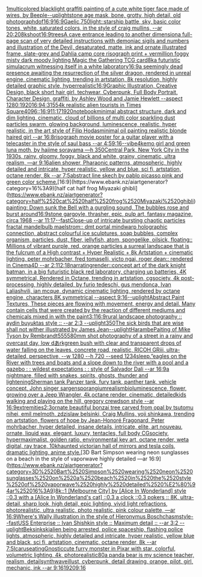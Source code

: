 [1](https://www.ebank.nz/aiartgenerator?category=1)[multicolored blacklight graffiti painting of a cute white tiger face made of wires, by Beeple](https://www.ebank.nz/aiartgenerator?category=multicolored%2520blacklight%2520graffiti%2520painting%2520of%2520a%2520cute%2520white%2520tiger%2520face%2520made%2520of%2520wires%2C%2520by%2520Beeple)[--uplight](https://www.ebank.nz/aiartgenerator?category=--uplight)[stone age mask, bone, grotty, high detail, old photograph](https://www.ebank.nz/aiartgenerator?category=stone%2520age%2520mask%2C%2520bone%2C%2520grotty%2C%2520high%2520detail%2C%2520old%2520photograph)[dof](https://www.ebank.nz/aiartgenerator?category=dof)[16:9](https://www.ebank.nz/aiartgenerator?category=16%3A9)[16:9](https://www.ebank.nz/aiartgenerator?category=16%3A9)[Gaelic,](https://www.ebank.nz/aiartgenerator?category=Gaelic%2C)[750](https://www.ebank.nz/aiartgenerator?category=750)[light::](https://www.ebank.nz/aiartgenerator?category=light%3A%3A)[starship battle, sky, basic color tones, white, saturated colors, in the style of craig mullins, --ar 20:20](https://www.ebank.nz/aiartgenerator?category=starship%2520battle%2C%2520sky%2C%2520basic%2520color%2520tones%2C%2520white%2C%2520saturated%2520colors%2C%2520in%2520the%2520style%2520of%2520craig%2520mullins%2C%2520--ar%252020%3A20)[8k](https://www.ebank.nz/aiartgenerator?category=8k)[shoot](https://www.ebank.nz/aiartgenerator?category=shoot)[16:9](https://www.ebank.nz/aiartgenerator?category=16%3A9)[trees](https://www.ebank.nz/aiartgenerator?category=trees)[A cave entrance leading to another dimension](https://www.ebank.nz/aiartgenerator?category=A%2520cave%2520entrance%2520leading%2520to%2520another%2520dimension)[a full-page scan of very detailed instructions with demoniac sigils and numbers and illustration of the Devil, desaturated, matte, ink and ornate illustrated frame, slate-grey and Dahlia camp core risograph print + vermillion foggy misty dark moody lighting Magic the Gathering TCG card](https://www.ebank.nz/aiartgenerator?category=a%2520full-page%2520scan%2520of%2520very%2520detailed%2520instructions%2520with%2520demoniac%2520sigils%2520and%2520numbers%2520and%2520illustration%2520of%2520the%2520Devil%2C%2520desaturated%2C%2520matte%2C%2520ink%2520and%2520ornate%2520illustrated%2520frame%2C%2520slate-grey%2520and%2520Dahlia%2520camp%2520core%2520risograph%2520print%2520%2B%2520vermillion%2520foggy%2520misty%2520dark%2520moody%2520lighting%2520Magic%2520the%2520Gathering%2520TCG%2520card)[8k](https://www.ebank.nz/aiartgenerator?category=8k)[a futuristic simulacrum witnessing itself in a white laboratory](https://www.ebank.nz/aiartgenerator?category=a%2520futuristic%2520simulacrum%2520witnessing%2520itself%2520in%2520a%2520white%2520laboratory)[16:9](https://www.ebank.nz/aiartgenerator?category=16%3A9)[a seemingly dead presence awaiting the resurrection of the silver dragon, rendered in unreal engine, cinematic lighting, trending in artstation, 8k resolution, highly detailed graphic style, hyperrealistic](https://www.ebank.nz/aiartgenerator?category=a%2520seemingly%2520dead%2520presence%2520awaiting%2520the%2520resurrection%2520of%2520the%2520silver%2520dragon%2C%2520rendered%2520in%2520unreal%2520engine%2C%2520cinematic%2520lighting%2C%2520trending%2520in%2520artstation%2C%25208k%2520resolution%2C%2520highly%2520detailed%2520graphic%2520style%2C%2520hyperrealistic)[16:9](https://www.ebank.nz/aiartgenerator?category=16%3A9)[Graphic Illustration, Creative Design, black short hair girl, techwear, Cyberpunk, Full Body Portrait, Character Design, graffiti, by Ashley Wood and Jamie Hewlett --aspect 1280:1920](https://www.ebank.nz/aiartgenerator?category=Graphic%2520Illustration%2C%2520Creative%2520Design%2C%2520black%2520short%2520hair%2520girl%2C%2520techwear%2C%2520Cyberpunk%2C%2520Full%2520Body%2520Portrait%2C%2520Character%2520Design%2C%2520graffiti%2C%2520by%2520Ashley%2520Wood%2520and%2520Jamie%2520Hewlett%2520--aspect%25201280%3A1920)[16:9](https://www.ebank.nz/aiartgenerator?category=16%3A9)[4:3](https://www.ebank.nz/aiartgenerator?category=4%3A3)[155](https://www.ebank.nz/aiartgenerator?category=155)[](https://www.ebank.nz/aiartgenerator?category=)[4k realistic alien tourists in Times Square](https://www.ebank.nz/aiartgenerator?category=4k%2520realistic%2520alien%2520tourists%2520in%2520Times%2520Square)[4096](https://www.ebank.nz/aiartgenerator?category=4096)[::](https://www.ebank.nz/aiartgenerator?category=%3A%3A)[16:9](https://www.ebank.nz/aiartgenerator?category=16%3A9)[11:17](https://www.ebank.nz/aiartgenerator?category=11%3A17)[1920](https://www.ebank.nz/aiartgenerator?category=1920)[notebook](https://www.ebank.nz/aiartgenerator?category=notebook)[minimal abstract structure, dark and dim lighting, cinematic, cloud of billions of multi color sparkling dust particles swarm, glowing background, luminescence, realistic, hyper realistic, in the art style of Filip Hodas](https://www.ebank.nz/aiartgenerator?category=minimal%2520abstract%2520structure%2C%2520dark%2520and%2520dim%2520lighting%2C%2520cinematic%2C%2520cloud%2520of%2520billions%2520of%2520multi%2520color%2520sparkling%2520dust%2520particles%2520swarm%2C%2520glowing%2520background%2C%2520luminescence%2C%2520realistic%2C%2520hyper%2520realistic%2C%2520in%2520the%2520art%2520style%2520of%2520Filip%2520Hodas)[minimal oil painting realistic blonde haired girl --ar 16:8](https://www.ebank.nz/aiartgenerator?category=minimal%2520oil%2520painting%2520realistic%2520blonde%2520haired%2520girl%2520--ar%252016%3A8)[risograph movie poster for a guitar player with a telecaster in the style of saul bass --ar 4:5](https://www.ebank.nz/aiartgenerator?category=risograph%2520movie%2520poster%2520for%2520a%2520guitar%2520player%2520with%2520a%2520telecaster%2520in%2520the%2520style%2520of%2520saul%2520bass%2520--ar%25204%3A5)[9:16](https://www.ebank.nz/aiartgenerator?category=9%3A16)[--vibe](https://www.ebank.nz/aiartgenerator?category=--vibe)[4k](https://www.ebank.nz/aiartgenerator?category=4k)[emo girl and green luna moth, by hajime sorayama —h 350](https://www.ebank.nz/aiartgenerator?category=emo%2520girl%2520and%2520green%2520luna%2520moth%2C%2520by%2520hajime%2520sorayama%2520%E2%80%94h%2520350)[Central Park, New York City in the 1930s, rainy, gloomy, foggy, black and white, grainy, cinematic, ultra realism, —ar 9:16](https://www.ebank.nz/aiartgenerator?category=Central%2520Park%2C%2520New%2520York%2520City%2520in%2520the%25201930s%2C%2520rainy%2C%2520gloomy%2C%2520foggy%2C%2520black%2520and%2520white%2C%2520grainy%2C%2520cinematic%2C%2520ultra%2520realism%2C%2520%E2%80%94ar%25209%3A16)[alien shower, Pharaonic patterns, atmospheric, highly detailed and intricate, hyper realistic, yellow and blue, sci fi, artstation, octane render, 8k --ar 7:5](https://www.ebank.nz/aiartgenerator?category=alien%2520shower%2C%2520Pharaonic%2520patterns%2C%2520atmospheric%2C%2520highly%2520detailed%2520and%2520intricate%2C%2520hyper%2520realistic%2C%2520yellow%2520and%2520blue%2C%2520sci%2520fi%2C%2520artstation%2C%2520octane%2520render%2C%25208k%2520--ar%25207%3A5)[abstract line skech by pablo picasso,pink and green color scheme.](https://www.ebank.nz/aiartgenerator?category=abstract%2520line%2520skech%2520by%2520pablo%2520picasso%2Cpink%2520and%2520green%2520color%2520scheme.)[16:9](https://www.ebank.nz/aiartgenerator?category=16%3A9)[half cat half frog Miyazaki ghibli](https://www.ebank.nz/aiartgenerator?category=half%2520cat%2520half%2520frog%2520Miyazaki%2520ghibli)[painting: Down sunk the Bell with a gurgling sound, The bubbles rose and burst around](https://www.ebank.nz/aiartgenerator?category=painting%3A%2520Down%2520sunk%2520the%2520Bell%2520with%2520a%2520gurgling%2520sound%2C%2520The%2520bubbles%2520rose%2520and%2520burst%2520around)[16:9](https://www.ebank.nz/aiartgenerator?category=16%3A9)[stone gargoyle, thrasher, epic, pulp art, fantasy magazine, circa 1968 --ar 11:17](https://www.ebank.nz/aiartgenerator?category=stone%2520gargoyle%2C%2520thrasher%2C%2520epic%2C%2520pulp%2520art%2C%2520fantasy%2520magazine%2C%2520circa%25201968%2520--ar%252011%3A17)[--fast](https://www.ebank.nz/aiartgenerator?category=--fast)[Close-up of intricate bursting chaotic particles fractal mandelbulb maelstrom:: dmt portal mindwarp holographic connection, abstract colourful ice sculptures, soap bubbles, complex organism, particles, dust, fiber, jellyfish, atom, spongelike, oilsick, floating:: Millions of vibrant purple, red, orange particles a surreal landscape that is the fulcrum of a High contrast + Hyper Realistic + 8k Artstation + cinematic lighting, peter mohrbacher, fred tomaselli, victo ngai, roger dean:: rendered in Cinema4D --ar 2:1](https://www.ebank.nz/aiartgenerator?category=Close-up%2520of%2520intricate%2520bursting%2520chaotic%2520particles%2520fractal%2520mandelbulb%2520maelstrom%3A%3A%2520dmt%2520portal%2520mindwarp%2520holographic%2520connection%2C%2520abstract%2520colourful%2520ice%2520sculptures%2C%2520soap%2520bubbles%2C%2520complex%2520organism%2C%2520particles%2C%2520dust%2C%2520fiber%2C%2520jellyfish%2C%2520atom%2C%2520spongelike%2C%2520oilsick%2C%2520floating%3A%3A%2520Millions%2520of%2520vibrant%2520purple%2C%2520red%2C%2520orange%2520particles%2520a%2520surreal%2520landscape%2520that%2520is%2520the%2520fulcrum%2520of%2520a%2520High%2520contrast%2520%2B%2520Hyper%2520Realistic%2520%2B%25208k%2520Artstation%2520%2B%2520cinematic%2520lighting%2C%2520peter%2520mohrbacher%2C%2520fred%2520tomaselli%2C%2520victo%2520ngai%2C%2520roger%2520dean%3A%3A%2520rendered%2520in%2520Cinema4D%2520--ar%25202%3A1)[12:18](https://www.ebank.nz/aiartgenerator?category=12%3A18)[narrating](https://www.ebank.nz/aiartgenerator?category=narrating)[render::](https://www.ebank.nz/aiartgenerator?category=render%3A%3A)[concept art of the dark knight batman, in a big futuristic black red laboratory, charging up batteries, 4K symmetrical, Rendered in Octane, trending in artstation, cgsociety, 4k post-processing, highly detailed, by furio tedeschi, gus mendonca, Ivan Laliashvili, ian mcque, dynamic cinematic lighting, rendered by octane engine, characters 8K symmetrical --aspect 9:16](https://www.ebank.nz/aiartgenerator?category=concept%2520art%2520of%2520the%2520dark%2520knight%2520batman%2C%2520in%2520a%2520big%2520futuristic%2520black%2520red%2520laboratory%2C%2520charging%2520up%2520batteries%2C%25204K%2520symmetrical%2C%2520Rendered%2520in%2520Octane%2C%2520trending%2520in%2520artstation%2C%2520cgsociety%2C%25204k%2520post-processing%2C%2520highly%2520detailed%2C%2520by%2520furio%2520tedeschi%2C%2520gus%2520mendonca%2C%2520Ivan%2520Laliashvili%2C%2520ian%2520mcque%2C%2520dynamic%2520cinematic%2520lighting%2C%2520rendered%2520by%2520octane%2520engine%2C%2520characters%25208K%2520symmetrical%2520--aspect%25209%3A16)[--uplight](https://www.ebank.nz/aiartgenerator?category=--uplight)[Abstract Paint Textures, These pieces are flowing with movement, energy and detail. Many contain cells that were created by the reaction of different mediums and chemicals mixed in with the paint](https://www.ebank.nz/aiartgenerator?category=Abstract%2520Paint%2520Textures%2C%2520These%2520pieces%2520are%2520flowing%2520with%2520movement%2C%2520energy%2520and%2520detail.%2520Many%2520contain%2520cells%2520that%2520were%2520created%2520by%2520the%2520reaction%2520of%2520different%2520mediums%2520and%2520chemicals%2520mixed%2520in%2520with%2520the%2520paint)[3:1](https://www.ebank.nz/aiartgenerator?category=3%3A1)[16:9](https://www.ebank.nz/aiartgenerator?category=16%3A9)[rural landscape photography :: aydin buyuktas style :: --ar 2:3 --uplight](https://www.ebank.nz/aiartgenerator?category=rural%2520landscape%2520photography%2520%3A%3A%2520aydin%2520buyuktas%2520style%2520%3A%3A%2520--ar%25202%3A3%2520--uplight)[350](https://www.ebank.nz/aiartgenerator?category=350)[The sick birds that are wise shall not wither illustrated by James Jean](https://www.ebank.nz/aiartgenerator?category=The%2520sick%2520birds%2520that%2520are%2520wise%2520shall%2520not%2520wither%2520illustrated%2520by%2520James%2520Jean)[--uplight](https://www.ebank.nz/aiartgenerator?category=--uplight)[Harambe](https://www.ebank.nz/aiartgenerator?category=Harambe)[Paiting of Mike Tyson by Rembrandt](https://www.ebank.nz/aiartgenerator?category=Paiting%2520of%2520Mike%2520Tyson%2520by%2520Rembrandt)[5555](https://www.ebank.nz/aiartgenerator?category=5555)[80mm shot photography of a street in a rainy and overcast day, low dあrkgreen bush with clear and transparent drops of water falling on the leaves, concrete road, realistic, RICOH GRiii,  ultra-detailed, perspective, --w 1280 --h 720 --seed 1234](https://www.ebank.nz/aiartgenerator?category=80mm%2520shot%2520photography%2520of%2520a%2520street%2520in%2520a%2520rainy%2520and%2520overcast%2520day%2C%2520low%2520d%E3%81%82rkgreen%2520bush%2520with%2520clear%2520and%2520transparent%2520drops%2520of%2520water%2520falling%2520on%2520the%2520leaves%2C%2520concrete%2520road%2C%2520realistic%2C%2520RICOH%2520GRiii%2C%2520%2520ultra-detailed%2C%2520perspective%2C%2520--w%25201280%2520--h%2520720%2520--seed%25201234)[sleep.”](https://www.ebank.nz/aiartgenerator?category=sleep.%E2%80%9D)[eagles on the River with trees and boats and a slope down to the river with a pool and a gazebo : : wildest expectations : : style of Salvador Dali --ar 16:9](https://www.ebank.nz/aiartgenerator?category=eagles%2520on%2520the%2520River%2520with%2520trees%2520and%2520boats%2520and%2520a%2520slope%2520down%2520to%2520the%2520river%2520with%2520a%2520pool%2520and%2520a%2520gazebo%2520%3A%2520%3A%2520wildest%2520expectations%2520%3A%2520%3A%2520style%2520of%2520Salvador%2520Dali%2520--ar%252016%3A9)[a nightmare, filled with snakes, spirits, ghosts, thunder and lightening](https://www.ebank.nz/aiartgenerator?category=a%2520nightmare%2C%2520filled%2520with%2520snakes%2C%2520spirits%2C%2520ghosts%2C%2520thunder%2520and%2520lightening)[Sherman tank Panzer tank, fury tank, panther tank, vehicle concept, John singer sargen](https://www.ebank.nz/aiartgenerator?category=Sherman%2520tank%2520Panzer%2520tank%2C%2520fury%2520tank%2C%2520panther%2520tank%2C%2520vehicle%2520concept%2C%2520John%2520singer%2520sargen)[sporangium](https://www.ebank.nz/aiartgenerator?category=sporangium)[realism](https://www.ebank.nz/aiartgenerator?category=realism)[bioluminescence, flower, growing over a Jeep Wrangler, 4k,octane render, cinematic, detailed](https://www.ebank.nz/aiartgenerator?category=bioluminescence%2C%2520flower%2C%2520growing%2520over%2520a%2520Jeep%2520Wrangler%2C%25204k%2Coctane%2520render%2C%2520cinematic%2C%2520detailed)[kids walking and playing on the hill, gregory crewdson style --ar 16:9](https://www.ebank.nz/aiartgenerator?category=kids%2520walking%2520and%2520playing%2520on%2520the%2520hill%2C%2520gregory%2520crewdson%2520style%2520--ar%252016%3A9)[extremities](https://www.ebank.nz/aiartgenerator?category=extremities)[2:3](https://www.ebank.nz/aiartgenerator?category=2%3A3)[ornate beautiful bonzai tree carved from opal by tsutomu nihei, emil melmoth, zdzislaw belsinki, Craig Mullins, yoji shinkawa, trending on artstation, flowers of hope by Jean-Honoré Fragonard, Peter mohrbacher, hyper detailed, insane details, intricate, elite, art nouveau, ornate, liquid wax, elegant, luxury, tentacles, full body CGsociety, hypermaximalist, golden ratio, environmental key art, octane render, weta digital, ray trace, 10k](https://www.ebank.nz/aiartgenerator?category=ornate%2520beautiful%2520bonzai%2520tree%2520carved%2520from%2520opal%2520by%2520tsutomu%2520nihei%2C%2520emil%2520melmoth%2C%2520zdzislaw%2520belsinki%2C%2520Craig%2520Mullins%2C%2520yoji%2520shinkawa%2C%2520trending%2520on%2520artstation%2C%2520flowers%2520of%2520hope%2520by%2520Jean-Honor%C3%A9%2520Fragonard%2C%2520Peter%2520mohrbacher%2C%2520hyper%2520detailed%2C%2520insane%2520details%2C%2520intricate%2C%2520elite%2C%2520art%2520nouveau%2C%2520ornate%2C%2520liquid%2520wax%2C%2520elegant%2C%2520luxury%2C%2520tentacles%2C%2520full%2520body%2520CGsociety%2C%2520hypermaximalist%2C%2520golden%2520ratio%2C%2520environmental%2520key%2520art%2C%2520octane%2520render%2C%2520weta%2520digital%2C%2520ray%2520trace%2C%252010k)[haunted victorian hall of mirrors and tesla coils, dramatic lighting, anime style.](https://www.ebank.nz/aiartgenerator?category=haunted%2520victorian%2520hall%2520of%2520mirrors%2520and%2520tesla%2520coils%2C%2520dramatic%2520lighting%2C%2520anime%2520style.)[3D Bart Simpson wearing neon sunglasses on a beach in the style of vaporwave highly detailed —ar 16:9](https://www.ebank.nz/aiartgenerator?category=3D%2520Bart%2520Simpson%2520wearing%2520neon%2520sunglasses%2520on%2520a%2520beach%2520in%2520the%2520style%2520of%2520vaporwave%2520highly%2520detailed%2520%E2%80%94ar%252016%3A9)[8k](https://www.ebank.nz/aiartgenerator?category=8k)[::1 [Melbourne City] by [Alice In Wonderland] style ::0.3 with a [Alice In Wonderland's cat] ::0.3 a clock ::0.3 pokers :: 8K, ultra-detail, sharp look, high detail, epic lighting, vivid light refractions, photorealistic, ultra realistic, photo realistic, pink colour palette, —ar 16:9](https://www.ebank.nz/aiartgenerator?category=%3A%3A1%2520%5BMelbourne%2520City%5D%2520by%2520%5BAlice%2520In%2520Wonderland%5D%2520style%2520%3A%3A0.3%2520with%2520a%2520%5BAlice%2520In%2520Wonderland%27s%2520cat%5D%2520%3A%3A0.3%2520a%2520clock%2520%3A%3A0.3%2520pokers%2520%3A%3A%25208K%2C%2520ultra-detail%2C%2520sharp%2520look%2C%2520high%2520detail%2C%2520epic%2520lighting%2C%2520vivid%2520light%2520refractions%2C%2520photorealistic%2C%2520ultra%2520realistic%2C%2520photo%2520realistic%2C%2520pink%2520colour%2520palette%2C%2520%E2%80%94ar%252016%3A9)[Where's Wally illustration in the style of Hieronymus Bosch](https://www.ebank.nz/aiartgenerator?category=Where%27s%2520Wally%2520illustration%2520in%2520the%2520style%2520of%2520Hieronymus%2520Bosch)[chasm](https://www.ebank.nz/aiartgenerator?category=chasm)[style](https://www.ebank.nz/aiartgenerator?category=style)[](https://www.ebank.nz/aiartgenerator?category=)[--fast](https://www.ebank.nz/aiartgenerator?category=--fast)[USS Enterprise :: Ivan Shishkin style :: Maximum detail :: --ar 3:2 --uplight](https://www.ebank.nz/aiartgenerator?category=USS%2520Enterprise%2520%3A%3A%2520Ivan%2520Shishkin%2520style%2520%3A%3A%2520Maximum%2520detail%2520%3A%3A%2520--ar%25203%3A2%2520--uplight)[Beksinkski](https://www.ebank.nz/aiartgenerator?category=Beksinkski)[alien being arrested, police spaceship, flashing police lights, atmospheric, highly detailed and intricate, hyper realistic, yellow blue and black, sci fi, artstation, cinematic, octane render, 8k --ar 7:5](https://www.ebank.nz/aiartgenerator?category=alien%2520being%2520arrested%2C%2520police%2520spaceship%2C%2520flashing%2520police%2520lights%2C%2520atmospheric%2C%2520highly%2520detailed%2520and%2520intricate%2C%2520hyper%2520realistic%2C%2520yellow%2520blue%2520and%2520black%2C%2520sci%2520fi%2C%2520artstation%2C%2520cinematic%2C%2520octane%2520render%2C%25208k%2520--ar%25207%3A5)[Icarus](https://www.ebank.nz/aiartgenerator?category=Icarus)[eating](https://www.ebank.nz/aiartgenerator?category=eating)[Gnostic](https://www.ebank.nz/aiartgenerator?category=Gnostic)[cute furry monster in Pixar with star, colorful, volumetric lighting, 4k, photorealistic](https://www.ebank.nz/aiartgenerator?category=cute%2520furry%2520monster%2520in%2520Pixar%2520with%2520star%2C%2520colorful%2C%2520volumetric%2520lighting%2C%25204k%2C%2520photorealistic)[80](https://www.ebank.nz/aiartgenerator?category=80)[a panda bear is my science teacher, realism, detail](https://www.ebank.nz/aiartgenerator?category=a%2520panda%2520bear%2520is%2520my%2520science%2520teacher%2C%2520realism%2C%2520detail)[synthwave](https://www.ebank.nz/aiartgenerator?category=synthwave)[illust, cyberpunk, detail drawing, orange, pilot, girl, mechanic, ink --ar 9:16](https://www.ebank.nz/aiartgenerator?category=illust%2C%2520cyberpunk%2C%2520detail%2520drawing%2C%2520orange%2C%2520pilot%2C%2520girl%2C%2520mechanic%2C%2520ink%2520--ar%25209%3A16)[1920](https://www.ebank.nz/aiartgenerator?category=1920)[9:16](https://www.ebank.nz/aiartgenerator?category=9%3A16)